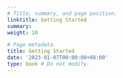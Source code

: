 ```yaml
---
# Title, summary, and page position.
linktitle: Getting Started
summary: 
weight: 10

# Page metadata.
title: Getting Started
date: '2023-01-07T00:00:00+08:00'
type: book # Do not modify.
---
```

